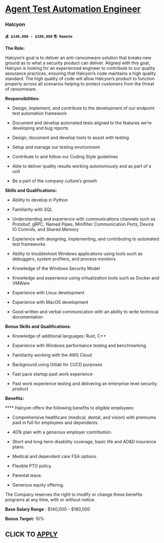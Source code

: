 # [Agent Test Automation Engineer](https://www.remotewlb.com/apply/agent-test-automation-engineer)  
### Halcyon  
#### `💰 $140,000 - $180,000` `🌎 Remote`  

**The Role:**

Halcyon’s goal is to deliver an anti-ransomware solution that breaks new ground as to what a security product can deliver. Aligned with this goal, Halcyon is looking for an experienced engineer to contribute to our quality assurance practices, ensuring that Halcyon’s code maintains a high quality standard. The high quality of code will allow Halcyon’s product to function properly across all scenarios helping to protect customers from the threat of ransomware.

**Responsibilities:**

  * Design, implement, and contribute to the development of our endpoint test automation framework

  * Document and develop automated tests aligned to the features we’re developing and bug reports

  * Design, document and develop tools to assist with testing

  * Setup and manage our testing environment

  * Contribute to and follow our Coding Style guidelines

  * Able to deliver quality results working autonomously and as part of a unit

  * Be a part of the company culture’s growth

**Skills and Qualifications:**

  * Ability to develop in Python

  * Familiarity with SQL

  * Understanding and experience with communications channels such as Protobuf, gRPC, Named Pipes, Minifilter Communication Ports, Device IO Controls, and Shared Memory

  * Experience with designing, implementing, and contributing to automated test frameworks

  * Ability to troubleshoot Windows applications using tools such as debuggers, system profilers, and process monitors

  * Knowledge of the Windows Security Model

  * Knowledge and experience using virtualization tools such as Docker and VMWare

  * Experience with Linux development

  * Experience with MacOS development

  * Good written and verbal communication with an ability to write technical documentation

**Bonus Skills and Qualifications:**

  * Knowledge of additional languages: Rust, C++

  * Experience with Windows performance testing and benchmarking

  * Familiarity working with the AWS Cloud

  * Background using Gitlab for CI/CD purposes

  * Fast pace startup past work experience

  * Past work experience testing and delivering an enterprise level security product

**Benefits:**

**** Halcyon offers the following benefits to eligible employees:

  * Comprehensive healthcare (medical, dental, and vision) with premiums paid in full for employees and dependents.

  * 401k plan with a generous employer contribution.

  * Short and long-term disability coverage, basic life and AD&D insurance plans.

  * Medical and dependent care FSA options.

  * Flexible PTO policy.

  * Parental leave.

  * Generous equity offering.

The Company reserves the right to modify or change these benefits programs at any time, with or without notice.​

**Base Salary Range** : $140,000 - $180,000

**Bonus Target:** 10%

  
## CLICK TO [APPLY](https://www.remotewlb.com/apply/agent-test-automation-engineer)

